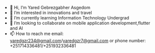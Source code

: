 - 👋 Hi, I’m Yared Gebrezgabher Asgedom
- 👀 I’m interested in innovations and travel 
- 🌱 I’m currently learning Information Technology Undergrad
- 💞️ I’m looking to collaborate on mobile application development,flutter and AI
- 📫 How to reach me email: yaredgzr234@gmail.com/yaredgzr7@gmail.com or phone number: +251714336481/+251932336481

<!---
yaredgzr/yaredgzr1 is a ✨ special ✨ repository because its `README.md` (this file) appears on your GitHub profile.
You can click the Preview link to take a look at your changes.
--->
